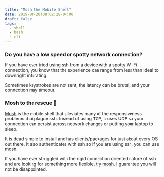 ```yaml
---
title: "Mosh the Mobile Shell"
date: 2019-08-20T08:02:28-04:00
draft: false
tags:
  - shell
  - bash
  - cli
---
```


### Do you have a low speed or spotty network connection?

If you have ever tried using ssh from a device with a spotty 
Wi-Fi connection, you know that the experience can range from
less than ideal to downright infurating.

Sometimes keystrokes are not sent, the latency can be brutal,
and your connection may timeout.

### Mosh to the rescue :metal:

[Mosh](https://mosh.org/) is the mobile shell that alleviates many of the responsiveness
problems that plague ssh. Instead of using TCP, it uses UDP so your connection can persist across network changes or putting your laptop to sleep.

It is dead simple to install and has clients/packages
for just about every OS out there. It also authenticates with ssh so if you are using ssh, you can use mosh.

If you have ever struggled with the rigid connection oriented nature
of ssh and are looking for something more flexible, [try mosh](https://mosh.org/#getting).
I guarantee you will not be disappointed.
